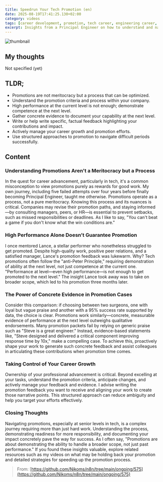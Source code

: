 ```yaml
---
title: Speedrun Your Tech Promotion (en)
date: 2025-08-19T17:41:25.130+02:00
category: videos
tags: [career development, promotion, tech career, engineering career, professional growth, performance, feedback]
excerpt: Insights from a Principal Engineer on how to understand and navigate the promotion process effectively, emphasizing evidence-based achievement, process knowledge, and strategic career management.
---
```


![thumbnail](https://i.ytimg.com/vi/k65UW0gjsgU/maxresdefault.jpg)
[]()

## My thoughts

Not specified (yet)

## TLDR;
- Promotions are not meritocracy but a process that can be optimized.
- Understand the promotion criteria and process within your company.
- High performance at the current level is not enough; demonstrate competence at the next level.
- Gather concrete evidence to document your capability at the next level.
- Write or help write specific, factual feedback highlighting your contributions and impact.
- Actively manage your career growth and promotion efforts.
- Use structured approaches to promotion to navigate difficult periods successfully.



## Content

### Understanding Promotions Aren't a Meritocracy but a Process
In the quest for career advancement, particularly in tech, it's a common misconception to view promotions purely as rewards for good work. My own journey, including five failed attempts over four years before finally becoming Principal Engineer, taught me otherwise. Promotions operate as a process, not a pure meritocracy. Knowing this process and its nuances is critical. Companies may revise their promotion paths, and staying informed—by consulting managers, peers, or HR—is essential to prevent setbacks, such as missed responsibilities or deadlines. As I like to say, "You can't beat a game if you don't know what the win conditions are."

### High Performance Alone Doesn’t Guarantee Promotion
I once mentored Lance, a stellar performer who nonetheless struggled to get promoted. Despite high-quality work, positive peer relations, and a satisfied manager, Lance's promotion feedback was lukewarm. Why? Tech promotions often follow the "anti-Peter Principle," requiring demonstration of ability at the next level, not just competence at the current one. "Performance at level—even high performance—is not enough to get promoted to the next level." The insight Lance took away was to take on broader scope, which led to his promotion three months later.

### The Power of Concrete Evidence in Promotion Cases
Consider this comparison: if choosing between two surgeons, one with loyal but vague praise and another with a 95% success rate supported by data, the choice is clear. Promotions work similarly—concrete, measurable evidence of performance at the next level outweighs qualitative endorsements. Many promotion packets fail by relying on generic praise such as "Steve is a great engineer." Instead, evidence-based statements like, "Steve designed and delivered a critical component improving response time by 10x," make a compelling case. To achieve this, proactively shape your work to generate such concrete feedback and assist colleagues in articulating these contributions when promotion time comes.

### Taking Control of Your Career Growth
Ownership of your professional advancement is critical. Beyond excelling at your tasks, understand the promotion criteria, anticipate changes, and actively manage your feedback and evidence. I advise writing the promotion feedback you want to receive and aligning your work to create those narrative points. This structured approach can reduce ambiguity and help you target your efforts effectively.

### Closing Thoughts
Navigating promotions, especially at senior levels in tech, is a complex journey requiring more than just hard work. Understanding the process, demonstrating readiness for more responsibility, and documenting your impact concretely pave the way for success. As I often say, "Promotions are about demonstrating the ability to handle a broader scope, not just past performance." If you found these insights valuable, explore related resources such as my videos on what may be holding back your promotion and detailed strategies for speeding up the promotion process.




> From: [https://github.com/Nikoms/n8n/tree/main/ongoing/575](https://github.com/Nikoms/n8n/tree/main/ongoing/575)